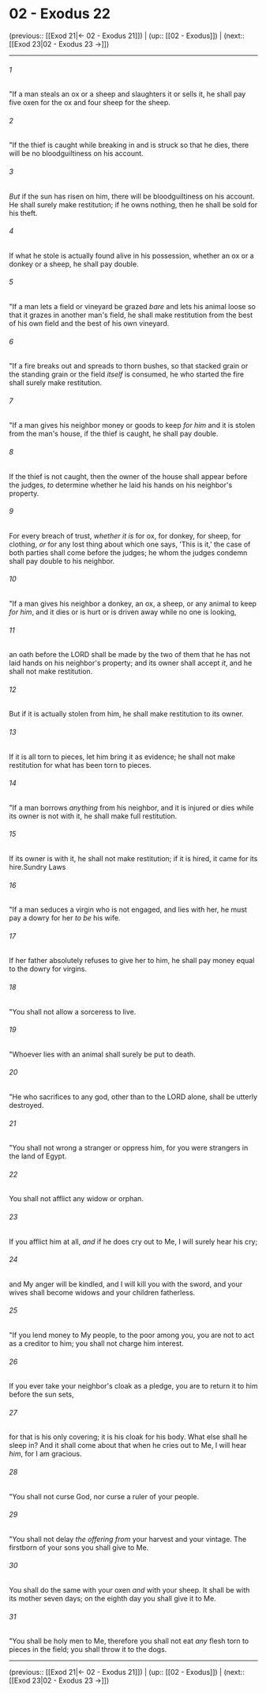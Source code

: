 # 02 - Exodus 22

(previous:: [[Exod 21|← 02 - Exodus 21]]) | (up:: [[02 - Exodus]]) | (next:: [[Exod 23|02 - Exodus 23 →]])

***


###### 1 
"If a man steals an ox or a sheep and slaughters it or sells it, he shall pay five oxen for the ox and four sheep for the sheep. 

###### 2 
"If the thief is caught while breaking in and is struck so that he dies, there will be no bloodguiltiness on his account. 

###### 3 
_But_ if the sun has risen on him, there will be bloodguiltiness on his account. He shall surely make restitution; if he owns nothing, then he shall be sold for his theft. 

###### 4 
If what he stole is actually found alive in his possession, whether an ox or a donkey or a sheep, he shall pay double. 

###### 5 
"If a man lets a field or vineyard be grazed _bare_ and lets his animal loose so that it grazes in another man's field, he shall make restitution from the best of his own field and the best of his own vineyard. 

###### 6 
"If a fire breaks out and spreads to thorn bushes, so that stacked grain or the standing grain or the field _itself_ is consumed, he who started the fire shall surely make restitution. 

###### 7 
"If a man gives his neighbor money or goods to keep _for him_ and it is stolen from the man's house, if the thief is caught, he shall pay double. 

###### 8 
If the thief is not caught, then the owner of the house shall appear before the judges, _to_ determine whether he laid his hands on his neighbor's property. 

###### 9 
For every breach of trust, _whether it is_ for ox, for donkey, for sheep, for clothing, _or_ for any lost thing about which one says, 'This is it,' the case of both parties shall come before the judges; he whom the judges condemn shall pay double to his neighbor. 

###### 10 
"If a man gives his neighbor a donkey, an ox, a sheep, or any animal to keep _for him_, and it dies or is hurt or is driven away while no one is looking, 

###### 11 
an oath before the LORD shall be made by the two of them that he has not laid hands on his neighbor's property; and its owner shall accept _it_, and he shall not make restitution. 

###### 12 
But if it is actually stolen from him, he shall make restitution to its owner. 

###### 13 
If it is all torn to pieces, let him bring it as evidence; he shall not make restitution for what has been torn to pieces. 

###### 14 
"If a man borrows _anything_ from his neighbor, and it is injured or dies while its owner is not with it, he shall make full restitution. 

###### 15 
If its owner is with it, he shall not make restitution; if it is hired, it came for its hire.Sundry Laws 

###### 16 
"If a man seduces a virgin who is not engaged, and lies with her, he must pay a dowry for her _to be_ his wife. 

###### 17 
If her father absolutely refuses to give her to him, he shall pay money equal to the dowry for virgins. 

###### 18 
"You shall not allow a sorceress to live. 

###### 19 
"Whoever lies with an animal shall surely be put to death. 

###### 20 
"He who sacrifices to any god, other than to the LORD alone, shall be utterly destroyed. 

###### 21 
"You shall not wrong a stranger or oppress him, for you were strangers in the land of Egypt. 

###### 22 
You shall not afflict any widow or orphan. 

###### 23 
If you afflict him at all, _and_ if he does cry out to Me, I will surely hear his cry; 

###### 24 
and My anger will be kindled, and I will kill you with the sword, and your wives shall become widows and your children fatherless. 

###### 25 
"If you lend money to My people, to the poor among you, you are not to act as a creditor to him; you shall not charge him interest. 

###### 26 
If you ever take your neighbor's cloak as a pledge, you are to return it to him before the sun sets, 

###### 27 
for that is his only covering; it is his cloak for his body. What else shall he sleep in? And it shall come about that when he cries out to Me, I will hear _him_, for I am gracious. 

###### 28 
"You shall not curse God, nor curse a ruler of your people. 

###### 29 
"You shall not delay _the offering from_ your harvest and your vintage. The firstborn of your sons you shall give to Me. 

###### 30 
You shall do the same with your oxen _and_ with your sheep. It shall be with its mother seven days; on the eighth day you shall give it to Me. 

###### 31 
"You shall be holy men to Me, therefore you shall not eat _any_ flesh torn to pieces in the field; you shall throw it to the dogs.

***

(previous:: [[Exod 21|← 02 - Exodus 21]]) | (up:: [[02 - Exodus]]) | (next:: [[Exod 23|02 - Exodus 23 →]])
